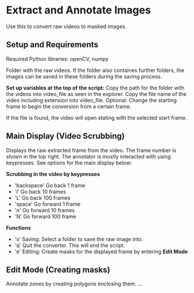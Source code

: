 # Extract and Annotate Images
Use this to convert raw videos to masked images.

## Setup and Requirements

Required Python libraries: openCV, numpy

Folder with the raw videos. If the folder also containes further folders, the images can be saved in these folders during the saving process.

**Set up variables at the top of the script:**
Copy the path for the folder with the videos into video_file as seen in the explorer.
Copy the file name of the video including extension into video_file.
Optional: Change the starting frame to begin the conversion from a certain frame.

If the file is found, the video will open stating with the selected start frame.

## Main Display (Video Scrubbing)

Displays the raw extracted frame from the video. The frame number is shown in the top right. The annotator is mostly interacted with using keypresses. See options for the main display below:

**Scrubbing in the video by keypresses**
* 'backspace'   Go back       1 frame
* 'l'           Go back      10 frames
* 'L'           Go back     100 frames
* 'space'       Go forward    1 frame
* 'n'           Go forward   10 frames
* 'N'           Go forward  100 frame

**Functions**

* 's'           Saving: Select a folder to save the raw image into.
* 'q'           Quit the converter. This will end the script.
* 'e'           Editing: Create masks for the displayed frame by entering **Edit Mode**

## Edit Mode (Creating masks)

Annotate zones by creating polygons enclosing them.
...



